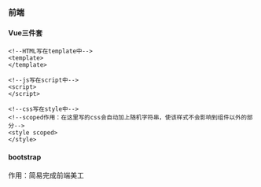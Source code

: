 ### 前端

#### Vue三件套

```vue
<!--HTML写在template中-->
<template>
</template>

<!--js写在script中-->
<script>
</script>

<!--css写在style中-->
<!--scoped作用：在这里写的css会自动加上随机字符串，使该样式不会影响到组件以外的部分-->
<style scoped>
</style>
```



#### bootstrap

作用：简易完成前端美工